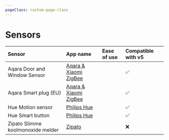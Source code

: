 ```yaml
---
pageClass: custom-page-class
---
```


# Sensors

| Sensor         | App name           | Ease of use  | Compatible with v5 |
| :------------- | :---------------------- | :----------- | :----------------- |
| Aqara Door and Window Sensor | [Aqara & Xiaomi ZigBee](https://homey.app/nl-be/app/com.xiaomi-mi/Aqara-&amp;-Xiaomi-ZigBee/) | <star-rating :rating="4" /> | ✅ |
| Aqara Smart plug (EU) | [Aqara & Xiaomi ZigBee](https://homey.app/nl-be/app/com.xiaomi-mi/Aqara-&amp;-Xiaomi-ZigBee/) | <star-rating :rating="4" /> | ✅ |
| Hue Motion sensor     | [Philips Hue](https://homey.app/nl-be/app/nl.philips.hue/Philips-Hue/) | <star-rating :rating="5" /> | ✅ |
| Hue Smart button     | [Philips Hue](https://homey.app/nl-be/app/nl.philips.hue/Philips-Hue/) | <star-rating :rating="5" /> | ✅ |
| Zipato Slimme koolmonoxide melder     | [Zipato](https://homey.app/nl-be/app/nl.aartse.zipato/Zipato/) | <star-rating :rating="4" /> | ❌  |